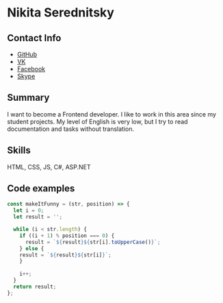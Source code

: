 Nikita Serednitsky
================

Contact Info
---------
* [GitHub](https://github.com/serednitsky)
* [VK](https://vk.com/serednitsky.nick)
* [Facebook](https://www.facebook.com/profile.php?id=100005763780414)
* [Skype](https://join.skype.com/invite/qbJtLEBps5de)

Summary
---------
I want to become a Frontend developer. I like to work in this area since 
my student projects. My level of English is very low, but I try to read documentation 
and tasks without translation.

Skills
---------
HTML, CSS, JS, C#, ASP.NET

Code examples
---------
```javascript
const makeItFunny = (str, position) => {
  let i = 0;
  let result = '';

  while (i < str.length) {
    if ((i + 1) % position === 0) {
      result = `${result}${str[i].toUpperCase()}`;
    } else {
    result = `${result}${str[i]}`; 
    }
    
    i++;
  }
  return result;
};
````

